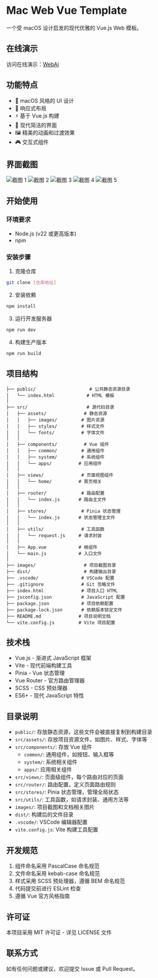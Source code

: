 # Mac Web Vue Template

一个受 macOS 设计启发的现代优雅的 Vue.js Web 模板。

## 在线演示

访问在线演示：[WebAi](https://mac.moejue.cn/)

## 功能特点

- 🎨 macOS 风格的 UI 设计
- 📱 响应式布局
- ⚡ 基于 Vue.js 构建
- 🎯 现代简洁的界面
- 🖼️ 精美的动画和过渡效果
- 🎮 交互式组件

## 界面截图

![截图 1](https://github.com/iAJue/MacWeb/blob/main/images/1.jpg)
![截图 2](https://github.com/iAJue/MacWeb/blob/main/images/2.jpg)
![截图 3](https://github.com/iAJue/MacWeb/blob/main/images/3.jpg)
![截图 4](https://github.com/iAJue/MacWeb/blob/main/images/4.jpg)
![截图 5](https://github.com/iAJue/MacWeb/blob/main/images/5.jpg)

## 开始使用

### 环境要求

- Node.js (v22 或更高版本)
- npm 

### 安装步骤

1. 克隆仓库
```bash
git clone [仓库地址]
```

2. 安装依赖
```bash
npm install
```

3. 运行开发服务器
```bash
npm run dev
```

4. 构建生产版本
```bash
npm run build
```

## 项目结构

```
├── public/                    # 公共静态资源目录
│   └── index.html            # HTML 模板
│
├── src/                      # 源代码目录
│   ├── assets/              # 静态资源
│   │   ├── images/         # 图片资源
│   │   ├── styles/         # 样式文件
│   │   └── fonts/          # 字体文件
│   │
│   ├── components/          # Vue 组件
│   │   ├── common/         # 通用组件
│   │   ├── system/         # 系统组件
│   │   └── apps/          # 应用组件
│   │
│   ├── views/              # 页面视图组件
│   │   └── home/          # 首页相关
│   │
│   ├── router/             # 路由配置
│   │   └── index.js       # 路由主文件
│   │
│   ├── stores/             # Pinia 状态管理
│   │   └── index.js       # 状态管理主文件
│   │
│   ├── utils/              # 工具函数
│   │   └── request.js     # 请求封装
│   │
│   ├── App.vue            # 根组件
│   └── main.js            # 入口文件
│
├── images/                  # 项目截图目录
├── dist/                    # 构建输出目录
├── .vscode/                # VSCode 配置
├── .gitignore              # Git 忽略文件
├── index.html              # 项目入口 HTML
├── jsconfig.json           # JavaScript 配置
├── package.json            # 项目依赖配置
├── package-lock.json       # 依赖版本锁定文件
├── README.md              # 项目说明文档
└── vite.config.js         # Vite 项目配置
```

## 技术栈

- Vue.js - 渐进式 JavaScript 框架
- Vite - 现代前端构建工具
- Pinia - Vue 状态管理
- Vue Router - 官方路由管理器
- SCSS - CSS 预处理器
- ES6+ - 现代 JavaScript 特性

## 目录说明

- `public/`: 存放静态资源，这些文件会被直接复制到构建目录
- `src/assets/`: 存放项目资源文件，如图片、样式、字体等
- `src/components/`: 存放 Vue 组件
  - `common/`: 通用组件，如按钮、输入框等
  - `system/`: 系统相关组件
  - `apps/`: 应用相关组件
- `src/views/`: 页面级组件，每个路由对应的页面
- `src/router/`: 路由配置，定义页面路由规则
- `src/stores/`: Pinia 状态管理，管理全局状态
- `src/utils/`: 工具函数，如请求封装、通用方法等
- `images/`: 项目截图和文档相关图片
- `dist/`: 构建后的文件目录
- `.vscode/`: VSCode 编辑器配置
- `vite.config.js`: Vite 构建工具配置

## 开发规范

1. 组件命名采用 PascalCase 命名规范
2. 文件命名采用 kebab-case 命名规范
3. 样式采用 SCSS 预处理器，遵循 BEM 命名规范
4. 代码提交前进行 ESLint 检查
5. 遵循 Vue 官方风格指南

## 许可证

本项目采用 MIT 许可证 - 详见 LICENSE 文件

## 联系方式

如有任何问题或建议，欢迎提交 Issue 或 Pull Request。
